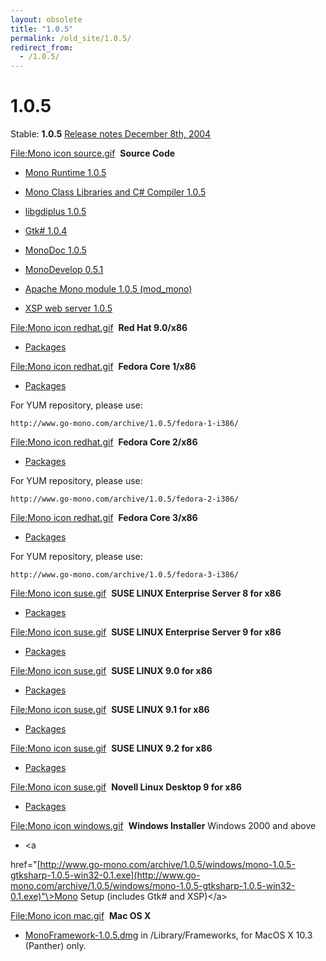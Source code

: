 ```yaml
---
layout: obsolete
title: "1.0.5"
permalink: /old_site/1.0.5/
redirect_from:
  - /1.0.5/
---
```


1.0.5
=====

Stable: **1.0.5**
 [Release notes December 8th, 2004](http://go-mono.com/archive/1.0.5)

[File:Mono icon source.gif](/index.php?title=Special:Upload&wpDestFile=Mono_icon_source.gif "File:Mono icon source.gif")  **Source Code**

-   [Mono Runtime 1.0.5](http://www.go-mono.com/archive/1.0.5/mono-1.0.5.tar.gz)

-   [Mono Class Libraries and C\# Compiler 1.0.5](http://www.go-mono.com/archive/1.0.5/mcs-1.0.5.tar.gz)

-   [libgdiplus 1.0.5](http://www.go-mono.com/archive/1.0.5/libgdiplus-1.0.5.tar.gz)

-   [Gtk\# 1.0.4](http://www.go-mono.com/archive/1.0.4/gtk-sharp-1.0.4.tar.gz)

-   [MonoDoc 1.0.5](http://www.go-mono.com/archive/1.0.5/monodoc-1.0.5.tar.gz)

-   [MonoDevelop 0.5.1](http://www.go-mono.com/archive/1.0.5/monodevelop-0.5.1.tar.gz)

-   [Apache Mono module 1.0.5 (mod\_mono)](http://www.go-mono.com/archive/1.0.5/mod_mono-1.0.5.tar.gz)

-   [XSP web server 1.0.5](http://www.go-mono.com/archive/1.0.5/xsp-1.0.5.tar.gz)

[File:Mono icon redhat.gif](/index.php?title=Special:Upload&wpDestFile=Mono_icon_redhat.gif "File:Mono icon redhat.gif")  **Red Hat 9.0/x86**

-   [Packages](http://www.go-mono.com/archive/1.0.5/redhat-9-i386)

[File:Mono icon redhat.gif](/index.php?title=Special:Upload&wpDestFile=Mono_icon_redhat.gif "File:Mono icon redhat.gif")  **Fedora Core 1/x86**

-   [Packages](http://www.go-mono.com/archive/1.0.5/fedora-1-i386)

For YUM repository, please use:

    http://www.go-mono.com/archive/1.0.5/fedora-1-i386/

[File:Mono icon redhat.gif](/index.php?title=Special:Upload&wpDestFile=Mono_icon_redhat.gif "File:Mono icon redhat.gif")  **Fedora Core 2/x86**

-   [Packages](http://www.go-mono.com/archive/1.0.5/fedora-2-i386)

For YUM repository, please use:

    http://www.go-mono.com/archive/1.0.5/fedora-2-i386/

[File:Mono icon redhat.gif](/index.php?title=Special:Upload&wpDestFile=Mono_icon_redhat.gif "File:Mono icon redhat.gif")  **Fedora Core 3/x86**

-   [Packages](http://www.go-mono.com/archive/1.0.5/fedora-3-i386)

For YUM repository, please use:

    http://www.go-mono.com/archive/1.0.5/fedora-3-i386/

[File:Mono icon suse.gif](/index.php?title=Special:Upload&wpDestFile=Mono_icon_suse.gif "File:Mono icon suse.gif")  **SUSE LINUX Enterprise Server 8 for x86**

-   [Packages](http://www.go-mono.com/archive/1.0.5/sles-8-i386/)

[File:Mono icon suse.gif](/index.php?title=Special:Upload&wpDestFile=Mono_icon_suse.gif "File:Mono icon suse.gif")  **SUSE LINUX Enterprise Server 9 for x86**

-   [Packages](http://www.go-mono.com/archive/1.0.5/sles-9-i586/)

[File:Mono icon suse.gif](/index.php?title=Special:Upload&wpDestFile=Mono_icon_suse.gif "File:Mono icon suse.gif")  **SUSE LINUX 9.0 for x86**

-   [Packages](http://www.go-mono.com/archive/1.0.5/suse-90-i586/)

[File:Mono icon suse.gif](/index.php?title=Special:Upload&wpDestFile=Mono_icon_suse.gif "File:Mono icon suse.gif")  **SUSE LINUX 9.1 for x86**

-   [Packages](http://www.go-mono.com/archive/1.0.5/suse-91-i586/)

[File:Mono icon suse.gif](/index.php?title=Special:Upload&wpDestFile=Mono_icon_suse.gif "File:Mono icon suse.gif")  **SUSE LINUX 9.2 for x86**

-   [Packages](http://www.go-mono.com/archive/1.0.5/suse-92-i586/)

[File:Mono icon suse.gif](/index.php?title=Special:Upload&wpDestFile=Mono_icon_suse.gif "File:Mono icon suse.gif")  **Novell Linux Desktop 9 for x86**

-   [Packages](http://www.go-mono.com/archive/1.0.5/nld-9-i586/)

[File:Mono icon windows.gif](/index.php?title=Special:Upload&wpDestFile=Mono_icon_windows.gif "File:Mono icon windows.gif")  **Windows Installer** Windows 2000 and above

-   \<a

href="[http://www.go-mono.com/archive/1.0.5/windows/mono-1.0.5-gtksharp-1.0.5-win32-0.1.exe](http://www.go-mono.com/archive/1.0.5/windows/mono-1.0.5-gtksharp-1.0.5-win32-0.1.exe)"\>Mono Setup (includes Gtk\# and XSP)\</a\>

[File:Mono icon mac.gif](/index.php?title=Special:Upload&wpDestFile=Mono_icon_mac.gif "File:Mono icon mac.gif")  **Mac OS X**

-   [MonoFramework-1.0.5.dmg](http://www.go-mono.com/archive/1.0.5/macos/MonoFramework-1.0.5.dmg) in /Library/Frameworks, for MacOS X 10.3 (Panther) only.


